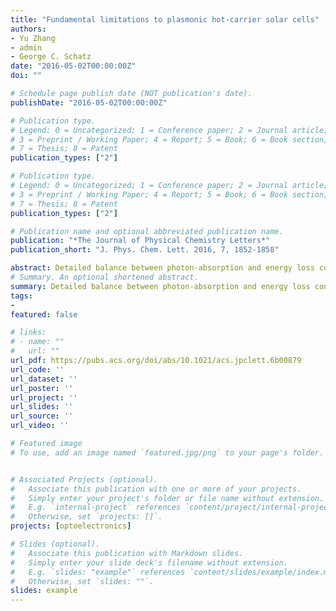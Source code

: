 ```yaml
---
title: "Fundamental limitations to plasmonic hot-carrier solar cells"
authors:
- Yu Zhang
- admin
- George C. Schatz
date: "2016-05-02T00:00:00Z"
doi: ""

# Schedule page publish date (NOT publication's date).
publishDate: "2016-05-02T00:00:00Z"

# Publication type.
# Legend: 0 = Uncategorized; 1 = Conference paper; 2 = Journal article;
# 3 = Preprint / Working Paper; 4 = Report; 5 = Book; 6 = Book section;
# 7 = Thesis; 8 = Patent
publication_types: ["2"]

# Publication type.
# Legend: 0 = Uncategorized; 1 = Conference paper; 2 = Journal article;
# 3 = Preprint / Working Paper; 4 = Report; 5 = Book; 6 = Book section;
# 7 = Thesis; 8 = Patent
publication_types: ["2"]

# Publication name and optional abbreviated publication name.
publication: "*The Journal of Physical Chemistry Letters*"
publication_short: "J. Phys. Chem. Lett. 2016, 7, 1852-1858"

abstract: Detailed balance between photon-absorption and energy loss constrains the efficiency of conventional solar cells to the Shockley-Queisser limit. However, if solar illumination can be absorbed over a wide spectrum by plasmonic structures, and the generated hot-carriers can be collected before relaxation, the efficiency of solar cells may be greatly improved. In this work, we explore the opportunities and limitations for making plasmonic solar cells, here considering a design for hot-carrier solar cells in which a conventional semiconductor heterojunction is attached to a plasmonic medium such as arrays of gold nanoparticles. The underlying mechanisms and fundamental limitations of this cell are studied using a nonequilibrium Green’s function method, and the numerical results indicate that this cell can significantly improve the absorption of solar radiation without reducing open-circuit voltage, as photons can be absorbed to produce mobile carriers in the semiconductor as long as they have energy larger than the Schottky barrier rather than above the bandgap. However, a significant fraction of the hot-carriers have energies below the Schottky barrier, which makes the cell suffer low internal quantum efficiency. Moreover, quantum efficiency is also limited by hot-carrier relaxation and metal–semiconductor coupling. The connection of these results to recent experiments is described, showing why plasmonic solar cells can have less than 1% efficiency.
# Summary. An optional shortened abstract.
summary: Detailed balance between photon-absorption and energy loss constrains the efficiency of conventional solar cells to the Shockley-Queisser limit. However, if solar illumination can be absorbed over a wide spectrum by plasmonic structures, and the generated hot-carriers can be collected before relaxation, the efficiency of solar cells may be greatly improved. In this work, we explore the opportunities and limitations for making plasmonic solar cells, here considering a design for hot-carrier solar cells in which a conventional semiconductor heterojunction is attached to a plasmonic medium such as arrays of gold nanoparticles. The underlying mechanisms and fundamental limitations of this cell are studied using a nonequilibrium Green’s function method, and the numerical results indicate that this cell can significantly improve the absorption of solar radiation without reducing open-circuit voltage, as photons can be absorbed to produce mobile carriers in the semiconductor as long as they have energy larger than the Schottky barrier rather than above the bandgap. However, a significant fraction of the hot-carriers have energies below the Schottky barrier, which makes the cell suffer low internal quantum efficiency. Moreover, quantum efficiency is also limited by hot-carrier relaxation and metal–semiconductor coupling. The connection of these results to recent experiments is described, showing why plasmonic solar cells can have less than 1% efficiency.
tags:
-
featured: false

# links:
# - name: ""
#   url: ""
url_pdf: https://pubs.acs.org/doi/abs/10.1021/acs.jpclett.6b00879
url_code: ''
url_dataset: ''
url_poster: ''
url_project: ''
url_slides: ''
url_source: ''
url_video: ''

# Featured image
# To use, add an image named `featured.jpg/png` to your page's folder. 


# Associated Projects (optional).
#   Associate this publication with one or more of your projects.
#   Simply enter your project's folder or file name without extension.
#   E.g. `internal-project` references `content/project/internal-project/index.md`.
#   Otherwise, set `projects: []`.
projects: [optoelectronics]

# Slides (optional).
#   Associate this publication with Markdown slides.
#   Simply enter your slide deck's filename without extension.
#   E.g. `slides: "example"` references `content/slides/example/index.md`.
#   Otherwise, set `slides: ""`.
slides: example
---
```



